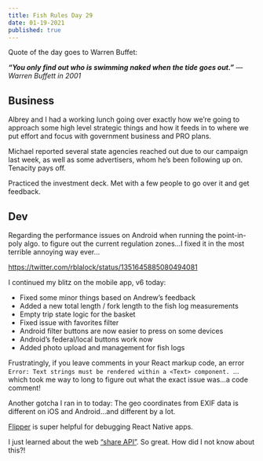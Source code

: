 ```yaml
---
title: Fish Rules Day 29
date: 01-19-2021
published: true
---
```


Quote of the day goes to Warren Buffet:

**_“You only find out who is swimming naked when the tide goes out.”_**
_— Warren Buffett in 2001_

## Business

Albrey and I had a working lunch going over exactly how we’re going to approach some high level strategic things and how it feeds in to where we put effort and focus with government business and PRO plans.

Michael reported several state agencies reached out due to our campaign last week, as well as some advertisers, whom he’s been following up on.  Tenacity pays off.

Practiced the investment deck.  Met with a few people to go over it and get feedback.

## Dev

Regarding the performance issues on Android when running the point-in-poly algo. to figure out the current regulation zones…I fixed it in the most terrible annoying way ever…

https://twitter.com/rblalock/status/1351645885080494081

I continued my blitz on the mobile app, v6 today:
- Fixed some minor things based on Andrew’s feedback
- Added a new total length / fork length to the fish log measurements
- Empty trip state logic for the basket
- Fixed issue with favorites filter
- Android filter buttons are now easier to press on some devices
- Android’s federal/local buttons work now
- Added photo upload and management for fish logs

Frustratingly, if you leave comments in your React markup code, an error `Error: Text strings must be rendered within a <Text> component. `…which took me way to long to figure out what the exact issue was…a code comment!

Another gotcha I ran in to today: The geo coordinates from EXIF data is different on iOS and Android…and different by a lot.

[Flipper][1] is super helpful for debugging React Native apps.

I just learned about the web [“share API”][2].  So great.  How did I not know about this?!

[1]:	https://fbflipper.com/
[2]:	https://web.dev/web-share/